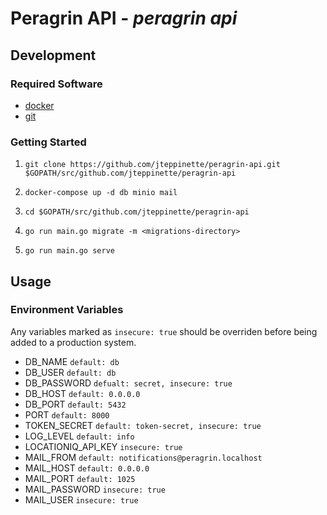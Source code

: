 # Peragrin API - *peragrin api*

## Development

### Required Software

* [docker](https://docs.docker.com/)
* [git](https://git-scm.com/)

### Getting Started

1. `git clone https://github.com/jteppinette/peragrin-api.git $GOPATH/src/github.com/jteppinette/peragrin-api`

2. `docker-compose up -d db minio mail`

3. `cd $GOPATH/src/github.com/jteppinette/peragrin-api`

4. `go run main.go migrate -m <migrations-directory>`

5. `go run main.go serve`

## Usage

### Environment Variables

Any variables marked as `insecure: true` should be overriden before being added to a production system.

* DB_NAME             `default: db`
* DB_USER             `default: db`
* DB_PASSWORD         `defualt: secret, insecure: true`
* DB_HOST             `default: 0.0.0.0`
* DB_PORT             `default: 5432`
* PORT                `default: 8000`
* TOKEN_SECRET        `default: token-secret, insecure: true`
* LOG_LEVEL           `default: info`
* LOCATIONIQ_API_KEY  `insecure: true`
* MAIL_FROM           `default: notifications@peragrin.localhost`
* MAIL_HOST           `default: 0.0.0.0`
* MAIL_PORT           `default: 1025`
* MAIL_PASSWORD       `insecure: true`
* MAIL_USER           `insecure: true`
